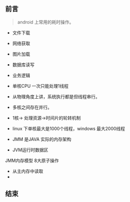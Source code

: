 
## 前言
> android 上常用的耗时操作。
* 文件下载
* 网络获取
* 图片加载
* 数据库读写
* 业务逻辑


* 单核CPU 一次只能处理1线程
* 从物理角度上讲，系统执行都是但线程串行。
* 多核之间存在并行。
* 1核-> 处理资源->时间片的轮转机制
* linux 下单核最大是1000个线程，windows 最大2000线程
* JMM 是JAVA 实际的内存架构
* JVM运行时数据区 


JMM内存模型 8大原子操作
* 从主内存中读取
* 
## 结束


